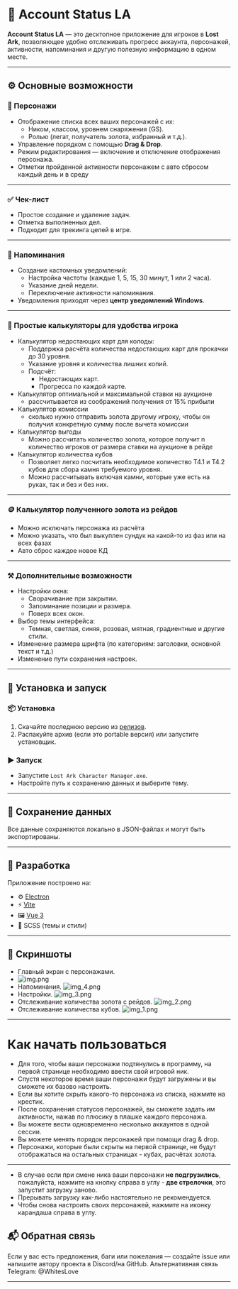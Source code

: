 # 🧾 Account Status LA

**Account Status LA** — это десктопное приложение для игроков в **Lost Ark**, позволяющее удобно отслеживать прогресс аккаунта, персонажей, активности, напоминания и другую полезную информацию в одном месте.

---

## ⚙️ Основные возможности

### 🧍 Персонажи
- Отображение списка всех ваших персонажей с их:
    - Ником, классом, уровнем снаряжения (GS).
    - Ролью (легат, получатель золота, избранный и т.д.).
- Управление порядком с помощью **Drag & Drop**.
- Режим редактирования — включение и отключение отображения персонажа.
- Отметки пройденной активности персонажем с авто сбросом каждый день и в среду

---

### ✅ Чек-лист
- Простое создание и удаление задач.
- Отметка выполненных дел.
- Подходит для трекинга целей в игре.

---

### 🔔 Напоминания
- Создание кастомных уведомлений:
    - Настройка частоты (каждые 1, 5, 15, 30 минут, 1 или 2 часа).
    - Указание дней недели.
    - Переключение активности напоминания.
- Уведомления приходят через **центр уведомлений Windows**.

---

### 💎 Простые калькуляторы для удобства игрока
- Калькулятор недостающих карт для колоды:
  - Поддержка расчёта количества недостающих карт для прокачки до 30 уровня.
  - Указание уровня и количества лишних копий.
  - Подсчёт:
      - Недостающих карт.
      - Прогресса по каждой карте.
- Калькулятор оптимальной и максимальной ставки на аукционе
  - рассчитывается из соображений получения от 15% прибыли 
- Калькулятор комиссии
  - сколько нужно отправить золота другому игроку, чтобы он получил конкретную сумму после вычета комиссии
- Калькулятор выгоды
  - Можно рассчитать количество золота, которое получит n количество игроков от размера ставки на аукционе в рейде
- Калькулятор количества кубов
  - Позволяет легко посчитать необходимое количество Т4.1 и Т4.2 кубов для сбора камня требуемого уровня. 
  - Можно рассчитывать включая камни, которые уже есть на руках, так и без и без них.

---

### 🪙 Калькулятор полученного золота из рейдов
- Можно исключать персонажа из расчёта
- Можно указать, что был выкуплен сундук на какой-то из фаз или на всех фазах
- Авто сброс каждое новое КД
---

### ⚒️ Дополнительные возможности
- Настройки окна:
    - Сворачивание при закрытии.
    - Запоминание позиции и размера.
    - Поверх всех окон.
- Выбор темы интерфейса:
    - Темная, светлая, синяя, розовая, мятная, градиентные и другие стили.
- Изменение размера шрифта (по категориям: заголовки, основной текст и т.д.)
- Изменение пути сохранения настроек.

---

## 🚀 Установка и запуск

### 📦 Установка
1. Скачайте последнюю версию из [релизов](https://github.com/your-repo/account_status_la/releases).
2. Распакуйте архив (если это portable версия) или запустите установщик.

### ▶️ Запуск
- Запустите `Lost Ark Character Manager.exe`.
- Настройте путь к сохранению данных и выберите тему.

---

## 📁 Сохранение данных
Все данные сохраняются локально в JSON-файлах и могут быть экспортированы.

---

## 🧠 Разработка
Приложение построено на:
- ⚙️ [Electron](https://www.electronjs.org/)
- ⚡ [Vite](https://vitejs.dev/)
- 🖼 [Vue 3](https://vuejs.org/)
- 🎨 SCSS (темы и стили)

---

## 📸 Скриншоты

- Главный экран с персонажами.
- ![img.png](img.png)
- Напоминания.
![img_4.png](img_4.png)
- Настройки.
![img_3.png](img_3.png)
- Отслеживание количества золота с рейдов.
![img_2.png](img_2.png)
- Отслеживание количества кубов.
![img_1.png](img_1.png)

---

# Как начать пользоваться

- Для того, чтобы ваши персонажи подтянулись в программу, на первой странице необходимо ввести свой игровой ник. 
- Спустя некоторое время ваши персонажи будут загружены и вы сможете их базово настроить.
- Если вы хотите скрыть какого-то персонажа из списка, нажмите на крестик.
- После сохранения статусов персонажей, вы сможете задать им активности, нажав по плюсику в плашке каждого персонажа.
- Вы можете вести одновременно несколько аккаунтов в одной сессии.
- Вы можете менять порядок персонажей при помощи drag & drop.
- Персонажи, которые были скрыты на первой странице, не будут отображаться на остальных страницах - кубах, расчётах золота.
___
- В случае если при смене ника ваши персонажи **не подгрузились**, пожалуйста, нажмите на кнопку справа в углу - **две стрелочки**, это запустит загрузку заново. 
- Прерывать загрузку как-либо настоятельно не рекомендуется.
- Чтобы снова настроить своих персонажей, нажмите на иконку карандаша справа в углу.

## 📬 Обратная связь

Если у вас есть предложения, баги или пожелания — создайте issue или напишите автору проекта в Discord/на GitHub.
Альтернативная связь Telegram: @WhitesLove

---